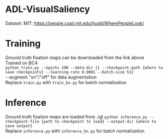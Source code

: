 # ADL-VisualSaliency
Dataset: MIT: https://people.csail.mit.edu/tjudd/WherePeopleLook/

# Training
Ground truth fixation maps can be downloaded from the link above  
Trained on BC4  
```python train.py --epochs 200 --data-dir {} --checkpoint-path {where to save checkpoints} --learning-rate 0.0001 --batch-size 512```  
--augment "on"/"off" for data augmentation  
Replace ```train.py``` with ```train_bn.py``` for batch normalization  

# Inference
Ground truth fixation maps are loaded from ./gt
```python inference.py --checkpoint-file {path to checkpoint to load} --output-dir {where to save output}```  
Replace ```inference.py``` with ```inference_bn.py``` for batch normalization
